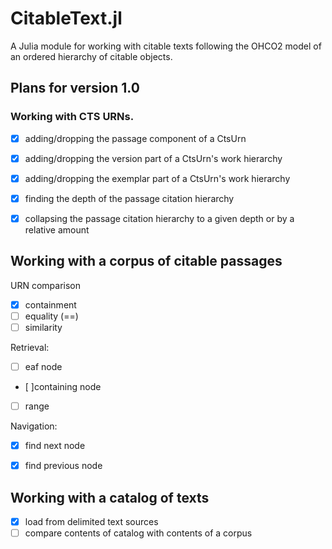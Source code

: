 # CitableText.jl

A Julia module for working with citable texts following the OHCO2 model of an ordered hierarchy of citable objects.

## Plans for version 1.0


### Working with CTS URNs.


- [x] adding/dropping the passage component of a CtsUrn
- [x] adding/dropping the version part of a CtsUrn's work hierarchy
- [x] adding/dropping the exemplar part of a CtsUrn's work hierarchy
- [x] finding the depth of the passage citation hierarchy
- [x] collapsing the passage citation hierarchy to a given depth or by a relative amount





## Working with a corpus of citable passages


URN comparison

- [x] containment
- [ ] equality (==)
- [ ] similarity

Retrieval:

- [ ] eaf node
- [ ]containing node
- [ ] range

Navigation:

- [x] find next node
- [x] find previous node


## Working with a catalog of texts

- [x] load from delimited text sources
- [ ] compare contents of catalog with contents of a corpus
